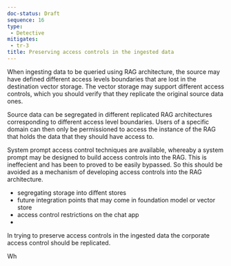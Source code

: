 ```yaml
---
doc-status: Draft
sequence: 16
type:
 - Detective
mitigates:
 - tr-3
title: Preserving access controls in the ingested data
---
```


When ingesting data to be queried using RAG architecture, the source may have defined different access levels boundaries that are lost in the destination vector storage.
The vector storage may support different access controls, which you should verify that they replicate the original source data ones.

Source data can be segregated in different replicated RAG architectures corresponding to different access level boundaries. Users of a specific domain can then only 
be permissioned to access the instance of the RAG that holds the data that they should have access to.

System prompt access control techniques are available, whereaby a system prompt may be designed to build access controls into the RAG. This is ineffecient and has been to 
proved to be easily bypassed. So this should be avoided as a mechanism of developing access controls into the RAG architecture.



- segregating storage into diffent stores
- future integration points that may come in foundation model or vector store
- access control restrictions on the chat app
- 



In trying to preserve access controls in the ingested data the corporate access control should be replicated. 


Wh